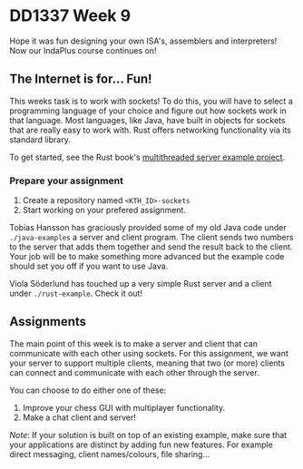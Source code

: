 # DD1337 Week 9

Hope it was fun designing your own ISA's, assemblers and interpreters! Now our IndaPlus course continues on!

## The Internet is for... Fun!

This weeks task is to work with sockets! To do this, you will have to select a programming language of your choice and figure out how sockets work in that language. Most languages, like Java, have built in objects for sockets that are really easy to work with. Rust offers networking functionality via its standard library.

To get started, see the Rust book's [multithreaded server example project](https://doc.rust-lang.org/book/ch20-00-final-project-a-web-server.html). 

### Prepare your assignment

1. Create a repository named `<KTH_ID>-sockets`
2. Start working on your prefered assignment.

Tobias Hansson has graciously provided some of my old Java code under `./java-examples` a server and client program. The client sends two numbers to the server that adds them together and send the result back to the client. Your job will be to make something more advanced but the example code should set you off if you want to use Java.

Viola Söderlund has touched up a very simple Rust server and a client under `./rust-example`. Check it out!

## Assignments

The main point of this week is to make a server and client that can communicate with each other using sockets. For this assignment, we want your server to support multiple clients, meaning that two (or more) clients can connect and communicate with each other through the server.

You can choose to do either one of these:

1. Improve your chess GUI with multiplayer functionality.
2. Make a chat client and server!

_Note_: If your solution is built on top of an existing example, make sure that your applications are distinct by adding fun new features. For example direct messaging, client names/colours, file sharing...

